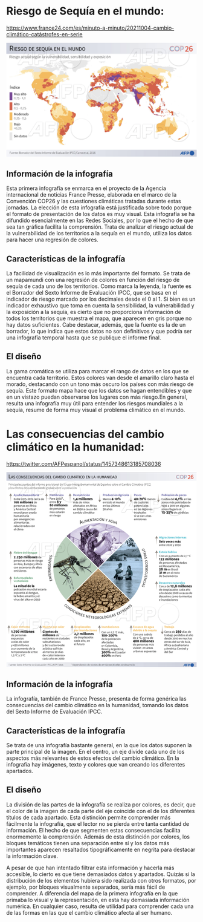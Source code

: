 # Riesgo de Sequía en el mundo:
https://www.france24.com/es/minuto-a-minuto/20211004-cambio-climático-catástrofes-en-serie

<img width="920" alt="Foto1.png" src="imagenes-infografia-2/Foto1.png">

## Información de la infografía

Esta primera infografía se enmarca en el proyecto de la Agencia internacional de noticias France Presse, elaborada en el marco de la Convención COP26 y las cuestiones climáticas tratadas durante estas jornadas. La elección de esta infografía está justificada sobre todo porque el formato de presentación de los datos es muy visual. Esta infografía se ha difundido esencialmente en las Redes Sociales, por lo que el hecho de que sea tan gráfica facilita la comprensión. Trata de analizar el riesgo actual de la vulnerabilidad de los territorios a la sequía en el mundo, utiliza los datos para hacer una regresión de colores.

## Características de la infografía

La facilidad de visualización es lo más importante del formato. Se trata de un mapamundi con una regresión de colores en función del riesgo de sequía de cada uno de los territorios. Como marca la leyenda, la fuente es el Borrador del Sexto Informe de Evaluación IPCC, que se basa en el indicador de riesgo marcado por los decimales desde el 0 al 1. Si bien es un indicador exhaustivo que toma en cuenta la sensibilidad, la vulnerabilidad y la exposición a la sequía, es cierto que no proporciona información de todos los territorios que muestra el mapa, que aparecen en gris porque no hay datos suficientes. Cabe destacar, además, que la fuente es la de un borrador, lo que indica que estos datos no son definitivos y que podría ser una infografía temporal hasta que se publique el informe final.

## El diseño

La gama cromática se utiliza para marcar el rango de datos en los que se encuentra cada territorio. Estos colores van desde el amarillo claro hasta el morado, destacando con un tono más oscuro los países con más riesgo de sequía. Este formato mapa hace que los datos se hagan entendibles y que en un vistazo puedan observarse los lugares con más riesgo.En general, resulta una infografía muy útil para entender los riesgos mundiales a la sequía, resume de forma muy visual el problema climático en el mundo.

#  Las consecuencias del cambio climático en la humanidad:
 https://twitter.com/AFPespanol/status/1457348613185708036
 
<img width="920" alt="Foto2.png" src="imagenes-infografia-2/Foto2.png">

## Información de la infografía

La infografía, también de France Presse, presenta de forma genérica las consecuencias del cambio climático en la humanidad, tomando los datos del Sexto Informe de Evaluación IPCC. 

## Características de la infografía

Se trata de una infografía bastante general, en la que los datos suponen la parte principal de la imagen. En el centro, un eje divide cada uno de los aspectos más relevantes de estos efectos del cambio climático.  En la infografía hay imágenes, texto y colores que van creando los diferentes apartados.

## El diseño

La división de las partes de la infografía se realiza por colores, es decir, que el color de la imagen de cada parte del eje coincide con el de los diferentes títulos de cada apartado. Esta distinción permite comprender más fácilmente la infografía, que el lector no se pierda entre tanta cantidad de información. El hecho de que segmenten estas consecuencias facilita enormemente la comprensión. Además de esta distinción por colores, los bloques temáticos tienen una separación entre sí y los datos más importantes aparecen resaltados tipográficamente en negrita para destacar la información clave. 

A pesar de que han intentado filtrar esta información y hacerla más accesible, lo cierto es que tiene demasiados datos y apartados. Quizás si la distribución de los elementos hubiera sido realizada con otros formatos, por ejemplo, por bloques visualmente separados, sería más fácil de comprender. A diferencia del mapa de la primera infografía en la que primaba lo visual y la representación, en esta hay demasiada información numérica. En cualquier caso, resulta de utilidad para comprender cada una de las formas en las que el cambio climático afecta al ser humano.

